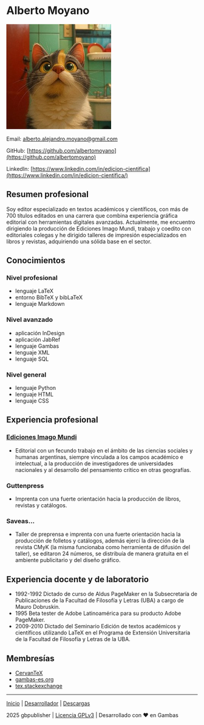 # Alberto Moyano

![Flora](img/flora.png)

Email: alberto.alejandro.moyano@gmail.com

GitHub: [https://github.com/albertomoyano](https://github.com/albertomoyano)

LinkedIn: [https://www.linkedin.com/in/edicion-cientifica](https://www.linkedin.com/in/edicion-cientifica/)

## Resumen profesional

Soy editor especializado en textos académicos y científicos, con más de 700 títulos editados en una carrera que combina experiencia gráfica editorial con herramientas digitales avanzadas. Actualmente, me encuentro dirigiendo la producción de Ediciones Imago Mundi, trabajo y coedito con editoriales colegas y he dirigido talleres de impresión especializados en libros y revistas, adquiriendo una sólida base en el sector.

## Conocimientos

### Nivel profesional
- lenguaje LaTeX
- entorno BibTeX y bibLaTeX
- lenguaje Markdown

### Nivel avanzado
- aplicación InDesign
- aplicación JabRef
- lenguaje Gambas
- lenguaje XML
- lenguaje SQL

### Nivel general
- lenguaje Python
- lenguaje HTML
- lenguaje CSS



## Experiencia profesional

### [Ediciones Imago Mundi](https://www.edicionesimagomundi.com/)
- Editorial con un fecundo trabajo en el ámbito de las ciencias sociales y humanas argentinas, siempre vinculada a los campos académico e intelectual, a la producción de investigadores de universidades nacionales y al desarrollo del pensamiento crítico en otras geografías.

### Guttenpress
- Imprenta con una fuerte orientación hacia la producción de libros, revistas y catálogos.

### Saveas...
- Taller de preprensa e imprenta con una fuerte orientación hacia la producción de folletos y catálogos, además ejercí la dirección de la revista CMyK (la misma funcionaba como herramienta de difusión del taller), se editaron 24 números, se distribuía de manera gratuita en el ambiente publicitario y del diseño gráfico.


## Experiencia docente y de laboratorio
- 1992-1992 Dictado de curso de Aldus PageMaker en la Subsecretaría de Publicaciones de la Facultad de Filosofía y Letras (UBA) a cargo de Mauro Dobruskin.
- 1995 Beta tester de Adobe Latinoamérica para su producto Adobe PageMaker.
- 2009-2010 Dictado del Seminario Edición de textos académicos y científicos utilizando LaTeX en el Programa de Extensión Universitaria de la Facultad de Filosofía y Letras de la UBA.


## Membresías
- [CervanTeX](http://www.cervantex.es/)
- [gambas-es.org](https://gambas-es.org)
- [tex.stackexchange](https://tex.stackexchange.com/)

---

[Inicio](index.md) | [Desarrollador](cv.md) | [Descargas](downloads.md)

2025 gbpublisher | [Licencia GPLv3](https://www-gnu-org.translate.goog/licenses/gpl-3.0.html?_x_tr_sl=en&_x_tr_tl=es&_x_tr_hl=es&_x_tr_pto=tc) | Desarrollado con ❤️ en Gambas
